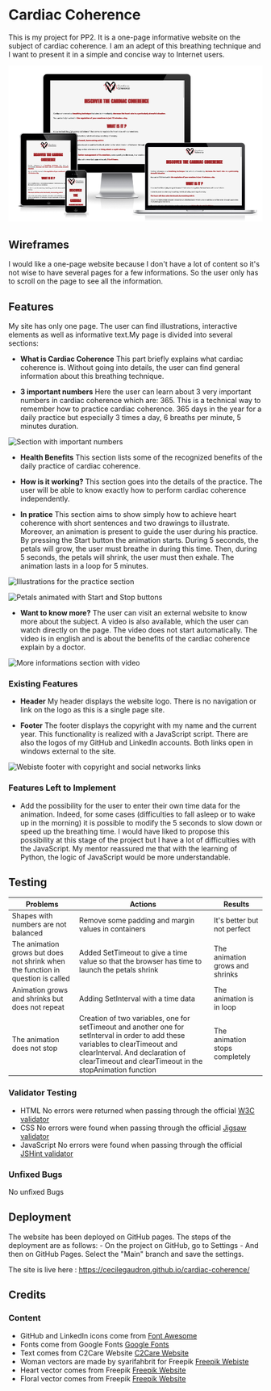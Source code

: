 # Cardiac Coherence
This is my project for PP2. It is a one-page informative website on the subject of cardiac coherence. I am an adept of this breathing technique and I want to present it in a simple and concise way to Internet users.

![Responsive Website](assets/screenshots/responsive-website.png)

## Wireframes
I would like a one-page website because I don't have a lot of content so it's not wise to have several pages for a few informations. So the user only has to scroll on the page to see all the information. 

## Features
My site has only one page. The user can find illustrations, interactive elements as well as informative text.My page is divided into several sections:

- __What is Cardiac Coherence__
This part briefly explains what cardiac coherence is. Without going into details, the user can find general information about this breathing technique.

- __3 important numbers__
Here the user can learn about 3 very important numbers in cardiac coherence which are: 365. This is a technical way to remember how to practice cardiac coherence. 365 days in the year for a daily practice but especially 3 times a day, 6 breaths per minute, 5 minutes duration. 

![Section with important numbers](assets/screenshot/numbers.png)

- __Health Benefits__
This section lists some of the recognized benefits of the daily practice of cardiac coherence.

- __How is it working?__
This section goes into the details of the practice. The user will be able to know exactly how to perform cardiac coherence independently. 

- __In pratice__
This section aims to show simply how to achieve heart coherence with short sentences and two drawings to illustrate.
Moreover, an animation is present to guide the user during his practice. By pressing the Start button the animation starts. During 5 seconds, the petals will grow, the user must breathe in during this time. Then, during 5 seconds, the petals will shrink, the user must then exhale. The animation lasts in a loop for 5 minutes. 

![Illustrations for the practice section](assets/screenshot/woman.png)

![Petals animated with Start and Stop buttons](assets/screenshot/animation-petals.png)

- __Want to know more?__
The user can visit an external website to know more about the subject. A video is also available, which the user can watch directly on the page. The video does not start automatically. The video is in english and is about the benefits of the cardiac coherence explain by a doctor.

![More informations section with video](assets/screenshot/information-video.png)

### Existing Features

- __Header__
My header displays the website logo. There is no navigation or link on the logo as this is a single page site.

- __Footer__
The footer displays the copyright with my name and the current year. This functionality is realized with a JavaScript script.
There are also the logos of my GitHub and LinkedIn accounts. Both links open in windows external to the site.

![Webiste footer with copyright and social networks links](assets/screenshot/footer.png)

### Features Left to Implement
- Add the possibility for the user to enter their own time data for the animation. Indeed, for some cases (difficulties to fall asleep or to wake up in the morning) it is possible to modify the 5 seconds to slow down or speed up the breathing time.
I would have liked to propose this possibility at this stage of the project but I have a lot of difficulties with the JavaScript. My mentor reassured me that with the learning of Python, the logic of JavaScript would be more understandable.

## Testing
| Problems                                                                        | Actions                                                                                                                                                                                                                         | Results                         |
|---------------------------------------------------------------------------------|---------------------------------------------------------------------------------------------------------------------------------------------------------------------------------------------------------------------------------|---------------------------------|
| Shapes with numbers are not balanced                                            | Remove some padding and margin values in containers                                                                                                                                                                             | It's better but not perfect     |
| The animation grows but does not shrink when the function in question is called | Added SetTimeout to give a time value so that the browser has time to launch the petals shrink                                                                                                                                  | The animation grows and shrinks |
| Animation grows and shrinks but does not repeat                                 | Adding SetInterval with a time data                                                                                                                                                                                             | The animation is in loop        |
| The animation does not stop                                                     | Creation of two variables, one for setTimeout and another one for setInterval in order to add these variables to clearTimeout and clearInterval. And declaration of clearTimeout and clearTimeout in the stopAnimation function | The animation stops completely  |

### Validator Testing
- HTML
No errors were returned when passing through the official [W3C validator](https://validator.w3.org/nu/)
- CSS
No errors were found when passing through the official [Jigsaw validator](https://jigsaw.w3.org/css-validator/)
- JavaScript
No errors were found when passing through the official [JSHint validator](https://jshint.com/)

### Unfixed Bugs
No unfixed Bugs

## Deployment
The website has been deployed on GitHub pages. The steps of the deployment are as follows:
	- On the project on GitHub, go to Settings
	- And then on GitHub Pages. Select the "Main" branch and save the settings.

The site is live here : https://cecilegaudron.github.io/cardiac-coherence/

## Credits

### Content
- GitHub and LinkedIn icons come from [Font Awesome](https://fontawesome.com/)
- Fonts come from Google Fonts [Google Fonts](https://fonts.google.com/)
- Text comes from C2Care Website [C2Care Website](https://www.c2.care/en/cardiac-coherence/)
- Woman vectors are made by syarifahbrit for Freepik [Freepik Webiste](https://fr.freepik.com/vecteurs-libre/femmes-qui-font-exercices-respiratoires-inspirent-expirent-pour-soulagement-calme-du-stress_12849230.htm#query=cardiaque&position=9&from_view=search&track=sph)
- Heart vector comes from Freepik [Freepik Website](https://fr.freepik.com/vecteurs-libre/ensemble-illustration-coeur-dessine-main_9866239.htm#query=coeur&position=32&from_view=search&track=sph)
- Floral vector comes from Freepik [Freepik Website](https://fr.freepik.com/vecteurs-libre/collection-elements-floraux-feuilles_1019890.htm#query=p%C3%A9tale&position=5&from_view=search&track=sph)
